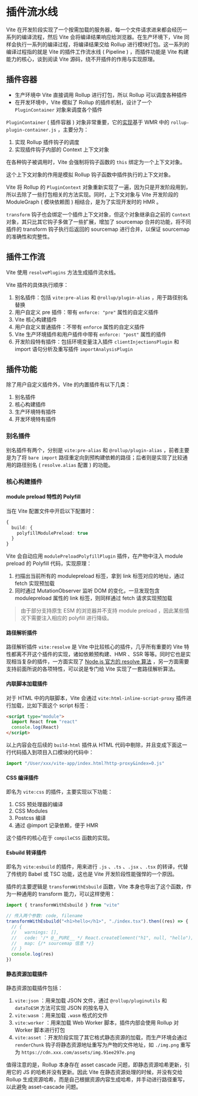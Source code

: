 # 插件流水线

Vite 在开发阶段实现了一个按需加载的服务器，每一个文件请求进来都会经历一系列的编译流程，然后 Vite 会将编译结果响应给浏览器。在生产环境下，Vite 同样会执行一系列的编译过程，将编译结果交给 Rollup 进行模块打包。这一系列的编译过程指的就是 Vite 的插件工作流水线 ( Pipeline ) ，而插件功能是 Vite 构建能力的核心，谈到阅读 Vite 源码，绕不开插件的作用与实现原理。

## 插件容器

- 生产环境中 Vite 直接调用 Rollup 进行打包，所以 Rollup 可以调度各种插件
- 在开发环境中，Vite 模拟了 Rollup 的插件机制，设计了一个 `PluginContainer` 对象来调度各个插件

`PluginContainer` ( 插件容器 ) 对象非常重要，它的[实现](https://github.com/vitejs/vite/blob/main/packages/vite/src/node/server/pluginContainer.ts)基于 WMR 中的 `rollup-plugin-container.js` ，主要分为：

1. 实现 Rollup 插件钩子的调度
1. 实现插件钩子内部的 Context 上下文对象

在各种钩子被调用时，Vite 会强制将钩子函数的 `this` 绑定为一个上下文对象。

这个上下文对象的作用是模拟 Rollup 钩子函数中插件执行的上下文对象。

Vite 将 Rollup 的 `PluginContext` 对象重新实现了一遍，因为只是开发阶段用到，所以去除了一些打包相关的方法实现。同时，上下文对象与 Vite 开发阶段的 ModuleGraph ( 模块依赖图 ) 相结合，是为了实现开发时的 HMR 。

`transform` 钩子也会绑定一个插件上下文对象，但这个对象继承自之前的 `Context` 对象，其只比其它钩子多做了一些扩展，增加了 sourcemap 合并的功能，将不同插件的 transform 钩子执行后返回的 sourcemap 进行合并，以保证 sourcemap 的准确性和完整性。

## 插件工作流

Vite 使用 `resolvePlugins` 方法生成插件流水线。

Vite 插件的具体执行顺序：

1. 别名插件：包括 `vite:pre-alias` 和 `@rollup/plugin-alias` ，用于路径别名替换
1. 用户自定义 pre 插件：带有 `enforce: "pre"` 属性的自定义插件
1. Vite 核心构建插件
1. 用户自定义普通插件：不带有 `enforce` 属性的自定义插件
1. Vite 生产环境插件和用户插件中带有 `enforce: "post"` 属性的插件
1. 开发阶段特有插件：包括环境变量注入插件 `clientInjectionsPlugin` 和 import 语句分析及重写插件 `importAnalysisPlugin`

## 插件功能

除了用户自定义插件外，Vite 的内置插件有以下几类：

1. 别名插件
1. 核心构建插件
1. 生产环境特有插件
1. 开发环境特有插件

### 别名插件

别名插件有两个，分别是 `vite:pre-alias` 和 `@rollup/plugin-alias` ，前者主要是为了将 `bare import` 路径重定向到预构建依赖的路径；后者则是实现了比较通用的路径别名 ( `resolve.alias` 配置 ) 的功能。

### 核心构建插件

#### module preload 特性的 Polyfill

当在 Vite 配置文件中开启以下配置时：

```ts
{
  build: {
    polyfillModulePreload: true
  }
}
```

Vite 会自动应用 `modulePreloadPolyfillPlugin` 插件，在产物中注入 module preload 的 Polyfill 代码，实现原理：

1. 扫描出当前所有的 modulepreload 标签，拿到 link 标签对应的地址，通过 fetch 实现预加载
1. 同时通过 MutationObserver 监听 DOM 的变化，一旦发现包含 modulepreload 属性的 link 标签，则同样通过 fetch 请求实现预加载

> 由于部分支持原生 ESM 的浏览器并不支持 module preload ，因此某些情况下需要注入相应的 polyfill 进行降级。

#### 路径解析插件

路径解析插件 `vite:resolve` 是 Vite 中比较核心的插件，几乎所有重要的 Vite 特性都离不开这个插件的实现，诸如依赖预构建、HMR 、SSR 等等。同时它也是实现相当复杂的插件，一方面实现了 [Node.js 官方的 resolve 算法](https://nodejs.org/api/modules.html#modules_all_together) ，另一方面需要支持前面所说的各项特性，可以说是专门给 Vite 实现了一套路径解析算法。

#### 内联脚本加载插件

对于 HTML 中的内联脚本，Vite 会通过 `vite:html-inline-script-proxy` 插件进行加载，比如下面这个 script 标签：

```html
<script type="module">
  import React from "react"
  console.log(React)
</script>
```

以上内容会在后续的 `build-html` 插件从 HTML 代码中剔除，并且变成下面这一行代码插入到项目入口模块的代码中：

```ts
import "/User/xxx/vite-app/index.html?http-proxy&index=0.js"
```

#### CSS 编译插件

即名为 `vite:css` 的插件，主要实现以下功能：

1. CSS 预处理器的编译
1. CSS Modules
1. Postcss 编译
1. 通过 @import 记录依赖，便于 HMR

这个插件的核心在于 `compileCSS` 函数的实现。

#### Esbuild 转译插件

即名为 `vite:esbuild` 的插件，用来进行 `.js` 、`.ts` 、`.jsx` 、`.tsx` 的转译，代替了传统的 Babel 或 TSC 功能，这也是 Vite 开发阶段性能强悍的一个原因。

插件的主要逻辑是 `transformWithEsbuild` 函数，Vite 本身也导出了这个函数，作为一种通用的 transform 能力，可以这样使用：

```ts
import { transformWithEsbuild } from "vite"

// 传入两个参数: code, filename
transformWithEsbuild("<h1>hello</h1>", "./index.tsx").then((res) => {
  // {
  //   warnings: [],
  //   code: '/* @__PURE__ */ React.createElement("h1", null, "hello");\n',
  //   map: {/* sourcemap 信息 */}
  // }
  console.log(res)
})
```

#### 静态资源加载插件

静态资源加载插件包括：

1. `vite:json` ：用来加载 JSON 文件，通过 `@rollup/pluginutils` 和 `dataToESM` 方法可实现 JSON 的按名导入
1. `vite:wasm` ：用来加载 `.wasm` 格式的文件
1. `vite:worker` ：用来加载 Web Worker 脚本，插件内部会使用 Rollup 对 Worker 脚本进行打包
1. `vite:asset` ：开发阶段实现了其它格式静态资源的加载，而生产环境会通过 `renderChunk` 钩子将静态资源地址重写为产物的文件地址，如 `./img.png` 重写为 `https://cdn.xxx.com/assets/img.91ee297e.png`

值得注意的是，Rollup 本身存在 asset cascade 问题，即静态资源哈希更新，引用它的 JS 的哈希并没有更新。因此 Vite 在静态资源处理的时候，并没有交给 Rollup 生成资源哈希，而是自己根据资源内容生成哈希，并手动进行路径重写，以此避免 asset-cascade 问题。
